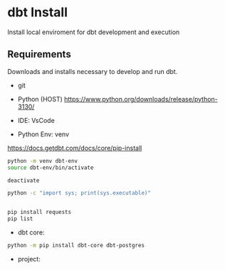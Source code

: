 # dbt Install

Install local enviroment for dbt development and execution

## Requirements

Downloads and installs necessary to develop and run dbt.

- git

- Python (HOST)
    https://www.python.org/downloads/release/python-3130/

- IDE: VsCode

- Python Env: venv

https://docs.getdbt.com/docs/core/pip-install

``` bash
python -m venv dbt-env
source dbt-env/bin/activate
```

``` bash
deactivate

python -c "import sys; print(sys.executable)"


pip install requests
pip list

```

- dbt core:

``` bash
python -m pip install dbt-core dbt-postgres
```

- project:
